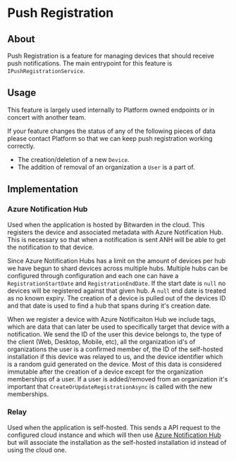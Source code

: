 # Push Registration

## About

Push Registration is a feature for managing devices that should receive push notifications. The main
entrypoint for this feature is `IPushRegistrationService`. 

## Usage

This feature is largely used internally to Platform owned endpoints or in concert with another team.

If your feature changes the status of any of the following pieces of data please contact Platform
so that we can keep push registration working correctly.

- The creation/deletion of a new `Device`.
- The addition of removal of an organization a `User` is a part of.

## Implementation

### Azure Notification Hub

Used when the application is hosted by Bitwarden in the cloud. This registers the device and
associated metadata with Azure Notification Hub. This is necessary so that when a notification
is sent ANH will be able to get the notification to that device.

Since Azure Notification Hubs has a limit on the amount of devices per hub we have begun to shard
devices across multiple hubs. Multiple hubs can be configured through configuration and each one can
have a `RegistrationStartDate` and `RegistrationEndDate`. If the start date is `null` no devices
will be registered against that given hub. A `null` end date is treated as no known expiry. The
creation of a device is pulled out of the devices ID and that date is used to find a hub that spans
during it's creation date.

When we register a device with Azure Notificaiton Hub we include tags, which are data that can later
be used to specifically target that device with a notification. We send the ID of the user this
device belongs to, the type of the client (Web, Desktop, Mobile, etc), all the organization id's of
organizations the user is a confirmed member of, the ID of the self-hosted installation if this
device was relayed to us, and the device identifier which is a random guid generated on the device.
Most of this data is considered immutable after the creation of a device except for the
organization memberships of a user. If a user is added/removed from an organization it's important
that `CreateOrUpdateRegistrationAsync` is called with the new memberships.

### Relay

Used when the application is self-hosted. This sends a API request to the configured cloud instance
and which will then use [Azure Notification Hub](#azure-notification-hub) but will associate the
installation as the self-hosted installation id instead of using the cloud one.
